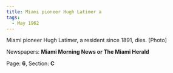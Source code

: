 ```yaml
---  
title: Miami pioneer Hugh Latimer a  
tags:  
  - May 1962  
---  
```

  
Miami pioneer Hugh Latimer, a resident since 1891, dies. [Photo]  
  
Newspapers: **Miami Morning News or The Miami Herald**  
  
Page: **6**, Section: **C** 
